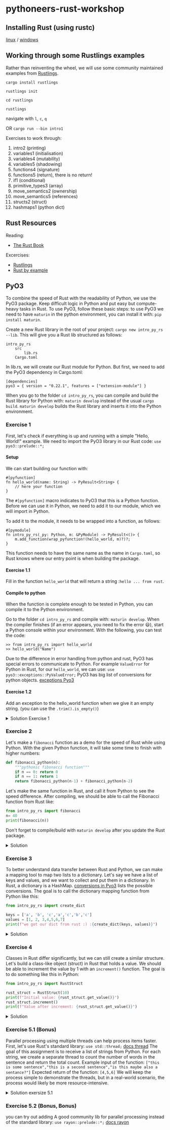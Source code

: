 # pythoneers-rust-workshop

## Installing Rust (using rustc)

[linux](https://doc.rust-lang.org/book/ch01-01-installation.html#installing-rustup-on-linux-or-macos) / [windows](https://doc.rust-lang.org/book/ch01-01-installation.html#installing-rustup-on-windows)

## Working through some Rustlings examples

Rather than reinventing the wheel, we will use some community maintained examples from [Rustlings](https://github.com/rust-lang/rustlings).

`cargo install rustlings`

`rustlings init`

`cd rustlings`

`rustlings`

navigate with `l`, `c`, `q`

OR `cargo run --bin intro1`

Exercises to work through:

1. intro2 (printing)
2. variables1 (initialisation)
3. variables4 (mutability)
4. variables5 (shadowing)
5. functions4 (signature)
6. functions5 (return), there is no return!
7. if1 (conditional)
8. primitive_types3 (array)
9. move_semantics2 (ownership)
10. move_semantics5 (references)
11. structs2 (struct)
12. hashmaps1 (python dict)

## Rust Resources
Reading:
- [The Rust Book](https://doc.rust-lang.org/book/)

Excercises:
- [Rustlings](https://github.com/rust-lang/rustlings)
- [Rust by example](https://doc.rust-lang.org/rust-by-example/)

## PyO3
To combine the speed of Rust with the readability of Python, we use the PyO3 package. 
Keep difficult logic in Python and put easy but compute-heavy tasks in Rust. To use PyO3, follow these basic steps:
to use PyO3 we need to have `maturin` in the python environment, you can install it with: `pip install maturin`.

Create a new Rust library in the root of your project:
`cargo new intro_py_rs --lib`.
This will give you a Rust lib structured as follows:
```
intro_py_rs
    src
        lib.rs
    Cargo.toml
```
In lib.rs, we will create our Rust module for Python. But first, we need to add the PyO3 dependency in Cargo.toml:

```
[dependencies]
pyo3 = { version = "0.22.1", features = ["extension-module"] }
```
When you go to the folder `cd intro_py_rs`, you can compile and build the Rust library for Python with:
`maturin develop` 
instead of the usual `cargo build`. `maturin develop` builds the Rust library and inserts it into the Python environment.

### Exercise 1 
First, let's check if everything is up and running with a simple "Hello, World!" example. 
We need to import the PyO3 library in our Rust code:
`use pyo3::prelude::*;` 
#### Setup
We can start building our function with: 

```
#[pyfunction]
fn hello_world(name: String) -> PyResult<String> {
    // here your function
}
```
The `#[pyfunction]` macro indicates to PyO3 that this is a Python function. 
Before we can use it in Python, we need to add it to our module, which we will import in Python.

To add it to the module, it needs to be wrapped into a function, as follows:
```
#[pymodule]
fn intro_py_rs(_py: Python, m: &PyModule) -> PyResult<()> {
    m.add_function(wrap_pyfunction!(hello_world, m)?)?;
}
```
This function needs to have the same name as the name in `Cargo.toml`, 
so Rust knows where our entry point is when building the package.
#### Exercise 1.1
Fill in the function `hello_world` that will return a string :`hello ... from rust`.

#### Compile to python
When the function is complete enough to be tested in Python, you can compile it to the Python environment.

Go to the folder `cd intro_py_rs` and compile with: `maturin develop`. 
When the compiler finishes (if an error appears, you need to fix the error 😃), 
start a Python console within your environment. With the following, you can test the code:
```
>> from intro_py_rs import hello_world
>> hello_world("Name")
```
Due to the difference in error handling from python and rust, PyO3 has special errors to communicate to Python.
For example `ValueError` for Python in Rust, for our `hello_world`, we can use:
`use pyo3::exceptions::PyValueError;` PyO3 has big list of conversions for python objects.
[exceptions Pyo3](https://pyo3.rs/v0.11.0/exception)

#### Exercise 1.2
Add an exception to the hello_world function when we give it an empty string. (you can use the `.trim().is_empty()`)

<details>
<summary>Solution Exercise 1</summary>

```rust
#[pyfunction]
fn hello_world(name: String) -> PyResult<String> {
    if name.trim().is_empty() {
        Err(PyValueError::new_err("Please provide a valid string!"))
    } else {
        Ok(format!("hello {} from rust", name))
    }
}
#[pymodule]
fn intro_py_rs(_py: Python, m: &PyModule) -> PyResult<()> {
    m.add_function(wrap_pyfunction!(hello_world, m)?)?;
    Ok(())
}
```
</details>

### Exercise 2
Let's make a `fibonacci` function as a demo for the speed of Rust while using Python. 
With the given Python function, it will take some time to finish with higher numbers:

```python
def fibonacci_python(n):
    """pythonic fibonacci function"""
    if n == 0: return 0
    if n == 1: return 1
    return fibonacci_python(n-1) + fibonacci_python(n-2)
```

Let's make the same function in Rust, and call it from Python to see the speed difference. 
After compiling, we should be able to call the Fibonacci function from Rust like:

```python
from intro_py_rs import fibonacci
n= 40
print(fibonacci(n))
```
Don't forget to compile/build with `maturin develop` after you update the Rust package.

<details>
<summary>Solution</summary>

```rust
#[pyfunction]
fn fibonacci(n: u32) -> u32 {
    match n {
        0 => 0,
        1 => 1,
        _ => fibonacci(n - 1) + fibonacci(n - 2),
    }
}
#[pymodule]
fn intro_py_rs(_py: Python, m: &PyModule) -> PyResult<()> {
    m.add_function(wrap_pyfunction!(hello_world, m)?)?;
    m.add_function(wrap_pyfunction!(fibonacci, m)?)?; // < our new function
    Ok(())
}
```
</details>

### Exercise 3
To better understand data transfer between Rust and Python, we can make a mapping tool to map two lists to a dictionary.
Let's say we have a list of keys and values, and we want to collect and put them in a dictionary. 
In Rust, a dictionary is a HashMap. [conversions in Pyo3](https://pyo3.rs/v0.11.0/conversions) lists the possible conversions. 
The goal is to call the dictionary mapping function from Python like this:

```python
from intro_py_rs import create_dict

keys = ['a', 'b', 'c','a','c','b','c']
values = [1, 2, 3,4,5,6,7]
print(f"we got our dict from rust :) :{create_dict(keys, values)}")
```

<details>
<summary>Solution</summary>

```rust
#[pyfunction]
pub fn create_dict(keys: Vec<String>, values: Vec<i32>) -> PyResult<HashMap<String, Vec<i32>>> {
    if keys.len() != values.len() {
        return Err(PyValueError::new_err("Lengths of keys and values must match"));
    }

    let mut map = HashMap::new();
    for (key, value) in keys.into_iter().zip(values.into_iter()) {
        map.entry(key).or_insert(Vec::new()).push(value);
    }

    Ok(map)
}
#[pymodule]
fn intro_py_rs(_py: Python, m: &PyModule) -> PyResult<()> {
    m.add_function(wrap_pyfunction!(hello_world, m)?)?;
    m.add_function(wrap_pyfunction!(create_dict, m)?)?; // < our new function
    m.add_function(wrap_pyfunction!(fibonacci, m)?)?;
    Ok(())
}

```

</details>

### Exercise 4 
Classes in Rust differ significantly, but we can still create a similar structure. 
Let's build a class-like object (struct) in Rust that holds a value. 
We should be able to increment the value by 1 with an `increment()` function. 
The goal is to do something like this in Python:
```python
from intro_py_rs import RustStruct

rust_struct = RustStruct(10)
print(f"Initial value: {rust_struct.get_value()}")
rust_struct.increment()
print(f"Value after increment: {rust_struct.get_value()}")
```

<details>
<summary>Solution</summary>

```rust
#[pyclass]
struct CustomStruct {
    value: i32,
}

#[pymethods]
impl CustomStruct {
    #[new]
    fn new(value: i32) -> Self {
        CustomStruct { value }
    }

    fn increment(&mut self) {
        self.value += 1;
    }

    fn get_value(&self) -> i32 {
        self.value
    }
}
#[pymodule]
fn intro_py_rs(_py: Python, m: &PyModule) -> PyResult<()> {
    m.add_function(wrap_pyfunction!(hello_world, m)?)?;
    m.add_function(wrap_pyfunction!(create_dict, m)?)?;
    m.add_function(wrap_pyfunction!(fibonacci, m)?)?;
    m.add_class::<CustomStruct>()?; // < our new class
    Ok(())
}
```

</details>


### Exercise 5.1 (Bonus)
Parallel processing using multiple threads can help process items faster. First, let's use Rust's standard library:
`use std::thread;` [docs thread](https://doc.rust-lang.org/std/thread/)
The goal of this assignment is to receive a list of strings from Python. 
For each string, we create a separate thread to count the number of words in the sentence and return the total count.
Example input of the function: `["this is some sentence","this is a second sentence","is this maybe also a sentance?"]`
Expected return of the function: `[4,5,6]` We will keep the process simple to demonstrate the threads, 
but in a real-world scenario, the process would likely be more resource-intensive.

<details>
<summary>Solution exersize 5.1</summary>

```rust
use pyo3::prelude::*;
use std::collections::HashMap;
use std::thread;

fn count_words(sentence: &str) -> usize {
    sentence.split_whitespace().count()
}


#[pyfunction]
fn find_words(strings: Vec<String>) -> PyResult<Vec<usize>> {
    let mut handles = vec![];

    for s in strings {
        let handle = thread::spawn(move || {
            count_words(&s)
        });
        handles.push(handle);
    }

    let mut results = vec![];
    for handle in handles {
        results.push(handle.join().unwrap());
    }

    Ok(results)
}

#[pymodule]
fn rust_python_threads(py: Python, m: &PyModule) -> PyResult<()> {
    m.add_function(wrap_pyfunction!(find_words, m)?)?;
    Ok(())
}
```
</details>

### Exercise 5.2 (Bonus, Bonus)

you can try out adding A good community lib for parallel processing instead of the standard library:
`use rayon::prelude::*;` [docs rayon](https://docs.rs/rayon/latest/rayon/index.html)